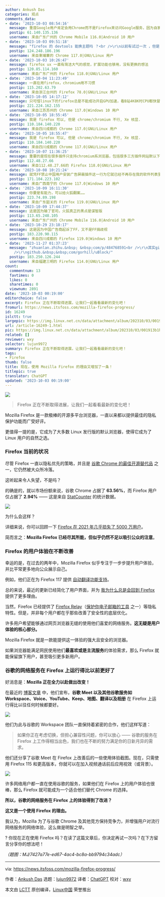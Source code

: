 ```yaml
---
author: Ankush Das
categories: 观点
comments_data:
- date: '2023-10-03 08:54:16'
  message: 重度Google用户肯定会用Chrome而不是Firefox来访问Google服务，因为自家服务集成度更高，这不是用Firefox的理由。
  postip: 61.140.135.136
  username: 来自广东广州的 Chrome Mobile 116.0|Android 10 用户
- date: '2023-10-03 09:51:18'
  message: "firefox 的 devtools 能换主题吗 ？<br />\r\n以前有试过一次 ，但是它的devtools 太不方便了"
  postip: 124.248.186.196
  username: 来自柬埔寨的 Chrome 117.0|GNU/Linux 用户
- date: '2023-10-03 10:26:47'
  message: firefox ux 一直有简洁大气的感觉，扩展功能也够用，没有更换的想法
  postip: 120.85.114.160
  username: 来自广东广州的 Firefox 118.0|GNU/Linux 用户
- date: '2023-10-04 11:23:49'
  message: 一直在用firefox，chromium用不习惯
  postip: 115.202.63.79
  username: 来自浙江台州的 Firefox 78.0|GNU/Linux 用户
- date: '2023-10-05 14:17:12'
  message: 只可惜linux下的firefox总是不能成功开启GPU加速，看B站4K8K时CPU都快冒烟了。。。。。windows下则自动就会开启。
  postip: 221.224.162.155
  username: 来自江苏苏州的 Chrome 117.0|Windows 10 用户
- date: '2023-10-05 18:55:45'
  message: 我是 firefox 可以, 但是 chrome/chromium 不行, Xe 核显.
  postip: 110.184.140.220
  username: 来自四川成都的 Chrome 117.0|GNU/Linux 用户
- date: '2023-10-05 18:55:47'
  message: 我是 firefox 可以, 但是 chrome/chromium 不行, Xe 核显.
  postip: 110.184.140.220
  username: 来自四川成都的 Chrome 117.0|GNU/Linux 用户
- date: '2023-10-07 11:36:25'
  message: 重要的是现在很多插件只支持chromium系浏览器，包括很多三方插件网站默认下载.crx格式的，对Firefox的支持并不友好。Firefox还是应该增强宣传力度
  postip: 112.48.27.66
  username: 来自112.48.27.66的 Firefox 118.0|GNU/Linux 用户
- date: '2023-10-08 10:21:24'
  message: 就凭FF禁止中国用户安装广告屏蔽插件这一行为它就已经不再存在我的软件列表里了,哪怕它再好用。
  postip: 171.104.223.102
  username: 来自广西南宁的 Chrome 117.0|Windows 10 用户
- date: '2023-10-09 16:11:30'
  message: 你要是有能力，可以给火狐翻案……
  postip: 223.74.89.198
  username: 来自广东韶关的 Firefox 119.0|GNU/Linux 用户
- date: '2023-10-09 17:44:37'
  message: 这是因为输了官司，火狐真正的黑点是谋智版
  postip: 113.65.248.105
  username: 来自广东广州的 Chrome Mobile 116.0|Android 10 用户
- date: '2023-10-29 23:18:17'
  message: 这是因为中国广告商起诉了FF，又不是FF搞歧视
  postip: 183.220.90.115
  username: 来自四川成都的 Firefox 119.0|Windows 10 用户
- date: '2023-11-27 01:37:23'
  message: "zhuanlan.zhihu.&nbsp; &nbsp;com/p/484768591<br />\r\n其实github有uBlock的xpi<br
    />\r\ngithub.&nbsp;&nbsp;com/gorhill/uBlock/"
  postip: 183.250.126.244
  username: 来自福建三明的 Firefox 114.0|GNU/Linux 用户
count:
  commentnum: 13
  favtimes: 0
  likes: 0
  sharetimes: 0
  viewnum: 2891
date: '2023-10-03 00:19:00'
editorchoice: false
excerpt: Firefox 正在不断取得进展，让我们一起看看最新的变化吧！
fromurl: https://news.itsfoss.com/mozilla-firefox-progress/
id: 16249
islctt: true
largepic: https://img.linux.net.cn/data/attachment/album/202310/03/001913b1hfcfsl34ylcc6h.jpg
url: /article-16249-1.html
pic: https://img.linux.net.cn/data/attachment/album/202310/03/001913b1hfcfsl34ylcc6h.jpg.thumb.jpg
related: []
reviewer: wxy
selector: lujun9972
summary: Firefox 正在不断取得进展，让我们一起看看最新的变化吧！
tags:
- Firefox
thumb: false
title: 现在，使用 Mozilla Firefox 的理由又增加了一条！
titlepic: true
translator: ChatGPT
updated: '2023-10-03 00:19:00'
---
```


![](https://img.linux.net.cn/data/attachment/album/202310/03/001913b1hfcfsl34ylcc6h.jpg)



> 
> Firefox 正在不断取得进展，让我们一起看看最新的变化吧！
> 
> 
> 


Mozilla Firefox 是一款极棒的开源多平台浏览器，一直以来都以提供最佳的隐私保护功能而广受好评。


更值得一提的是，它成为了大多数 Linux 发行版的默认浏览器，使得它成为了 Linux 用户的自然之选。


### Firefox 当前的状况


尽管 Firefox 一直以隐私优先的策略，并且是 [谷歌 Chrome 的最佳开源替代品](https://itsfoss.com/open-source-browsers-linux/) 之一，它仍然被大众所冷落。


这听起来令人失望，不是吗？


的确是的，就以市场份额来说，谷歌 Chrome 占据了 **63.56%**，而 Firefox 用户仅占据了 **2.94%** —— 这是来自 [StatCounter](https://gs.statcounter.com/browser-market-share) 的统计数据。


![](https://img.linux.net.cn/data/attachment/album/202310/03/001920uofzb8ewwmy7qsaa.png)


为什么会这样？


详细来说，你可以回顾一下 [Firefox 在 2021 年几乎损失了 5000 万用户](/article-13642-1.html)。


简而言之：**Mozilla Firefox 已经尽其所能，但似乎仍然不足以吸引公众的注意**。


### Firefox 的用户体验在不断改善


幸运的是，在过去的两年中，Mozilla Firefox 似乎专注于一步步提升用户体验，并比平常更多地向公众展示自己。


例如，他们正在为 Firefox 117 提供 [自动翻译功能支持](https://news.itsfoss.com/firefox-117-release/)。


总的来说，最近的更新已经简化了用户界面，并为 [我为什么总是会回到 Firefox](https://news.itsfoss.com/why-mozilla-firefox/) 提供了更多理由。


当然，Firefox 已经提供了 [Firefox Relay](https://relay.firefox.com/)（[保护你电子邮箱的工具](https://itsfoss.com/protect-email-address/) 之一）等隐私特性。但是，并非每个用户都在乎那些改善了安全性的底层优化。


许多用户希望能够通过网页浏览器无缝的使用他们喜爱的网络服务。**这无疑是用户体验的核心部分。**


Mozilla Firefox 就是一款能提供这一体验的强大且安全的浏览器。


如果浏览器能满足网民使用他们**最喜欢或是主流服务**的体验需求，那么 Firefox 就能保留旗下用户，甚至吸引更多新用户。


### 谷歌的网络服务在 Firefox 上运行得比以前更好了


好消息是：**Mozilla 正在全力以赴做出改变！**


在最近的 [博客文章](https://blog.mozilla.org/en/products/firefox/google-meet-firefox/) 中，他们宣布，**谷歌 Meet 以及其他谷歌服务如 Workspace、Voice、YouTube、Keep、地图、翻译以及相册** 在 Firefox 上运行得比以往任何时候都要好。


![](https://img.linux.net.cn/data/attachment/album/202310/03/001921tmm6gvh8h71vvv7v.png)


他们为此与谷歌的 Workspace 团队一直保持着紧密的合作，他们这样写道：



> 
> 如果你正在考虑切换，但担心兼容性问题，你可以放心 —— 谷歌的服务在 Firefox 上工作得相当出色，我们也在不断的努力满足你的日新月异的需求。
> 
> 
> 


他们还分享了谷歌 Meet 在 Firefox 上改善后的一些使用体验截图。现在，只需使用 Firefox 115 和更高版本，你就可以在加入视频通话前后应用视效（或背景）。


![](https://img.linux.net.cn/data/attachment/album/202310/03/001921mir899tigg8r0m9t.jpg)


许多网络用户都一直在使用谷歌的服务，如果他们在 Firefox 上的用户体验也很棒，那么 Firefox 就可能成为一个适合他们替代 Chrome 的选择。


**所以，谷歌的网络服务在 Firefox 上的体验得到了改进？**


**这又是一个使用 Firefox 的理由。**


我认为，Mozilla 为了与谷歌 Chrome 及其他竞方保持竞争力，并增强用户对流行网络服务的网络体验，这么做是明智之举。


? 你现在正在使用 Firefox 吗？在读了这篇文章后，你决定再试一次吗？在下方留言分享你的想法吧！


*（题图：MJ/7427a77e-ed67-4ac4-bc8a-bb9794c34adc）*




---


via: <https://news.itsfoss.com/mozilla-firefox-progress/>


作者：[Ankush Das](https://news.itsfoss.com/author/ankush/) 选题：[lujun9972](https://github.com/lujun9972) 译者：[ChatGPT](https://linux.cn/lctt/ChatGPT) 校对：[wxy](https://github.com/wxy)


本文由 [LCTT](https://github.com/LCTT/TranslateProject) 原创编译，[Linux中国](https://linux.cn/) 荣誉推出